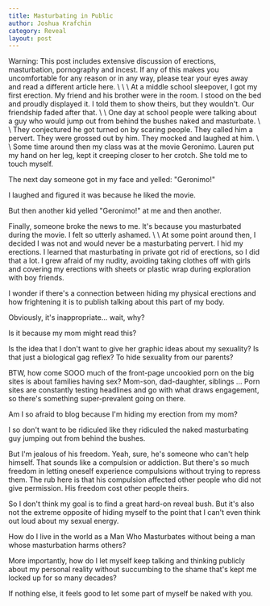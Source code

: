 ```yaml
---
title: Masturbating in Public
author: Joshua Krafchin
category: Reveal
layout: post
---
```

Warning: This post includes extensive discussion of erections, masturbation, pornography and incest. If any of this makes you uncomfortable for any reason or in any way, please tear your eyes away and read a different article here.
\\
\\
\\
At a middle school sleepover, I got my first erection. My friend and his brother were in the room. I stood on the bed and proudly displayed it. I told them to show theirs, but they wouldn't. Our friendship faded after that.
\\
\\
One day at school people were talking about a guy who would jump out from behind the bushes naked and masturbate.
\\
\\
They conjectured he got turned on by scaring people. They called him a pervert. They were grossed out by him. They mocked and laughed at him.
\\
\\
Some time around then my class was at the movie Geronimo. Lauren put my hand on her leg, kept it creeping closer to her crotch. She told me to touch myself.

The next day someone got in my face and yelled: "Geronimo!"

I laughed and figured it was because he liked the movie.

But then another kid yelled "Geronimo!" at me and then another.

Finally, someone broke the news to me. It's because you masturbated during the movie. I felt so utterly ashamed.
\\
\\
At some point around then, I decided I was not and would never be a masturbating pervert. I hid my erections. I learned that masturbating in private got rid of erections, so I did that a lot. I grew afraid of my nudity, avoiding taking clothes off with girls and covering my erections with sheets or plastic wrap during exploration with boy friends.

I wonder if there's a connection between hiding my physical erections and how frightening it is to publish talking about this part of my body.

Obviously, it's inappropriate... wait, why?

Is it because my mom might read this?

Is the idea that I don't want to give her graphic ideas about my sexuality? Is that just a biological gag reflex? To hide sexuality from our parents?

BTW, how come SOOO much of the front-page uncookied porn on the big sites is about families having sex? Mom-son, dad-daughter, siblings ... Porn sites are constantly testing headlines and go with what draws engagement, so there's something super-prevalent going on there.

Am I so afraid to blog because I'm hiding my erection from my mom?

I so don't want to be ridiculed like they ridiculed the naked masturbating guy jumping out from behind the bushes.

But I'm jealous of his freedom. Yeah, sure, he's someone who can't help himself. That sounds like a compulsion or addiction. But there's so much freedom in letting oneself experience compulsions without trying to repress them. The rub here is that his compulsion affected other people who did not give permission. His freedom cost other people theirs.

So I don't think my goal is to find a great hard-on reveal bush. But it's also not the extreme opposite of hiding myself to the point that I can't even think out loud about my sexual energy.

How do I live in the world as a Man Who Masturbates without being a man whose masturbation harms others?

More importantly, how do I let myself keep talking and thinking publicly about my personal reality without succumbing to the shame that's kept me locked up for so many decades?

If nothing else, it feels good to let some part of myself be naked with you.
